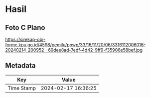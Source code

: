 # Hasil

## Foto C Plano

https://sirekap-obj-formc.kpu.go.id/4598/pemilu/ppwp/33/16/11/20/06/3316112006016-20240214-200952--69dee8ad-7edf-4d42-9ff9-f35906e58bef.jpg


## Metadata

| Key        | Value               |
| ---------- | ------------------- |
| Time Stamp | 2024-02-17 16:36:25 |



